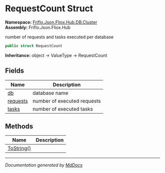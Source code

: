 ﻿<!--  
  <auto-generated>   
    The contents of this file were generated by a tool.  
    Changes to this file may be list if the file is regenerated  
  </auto-generated>   
-->

# RequestCount Struct

**Namespace:** [Friflo.Json.Fliox.Hub.DB.Cluster](../index.md)  
**Assembly:** Friflo.Json.Fliox.Hub

number of requests and tasks executed per database

```csharp
public struct RequestCount
```

**Inheritance:** object → ValueType → RequestCount

## Fields

| Name                           | Description                 |
| ------------------------------ | --------------------------- |
| [db](fields/db.md)             | database name               |
| [requests](fields/requests.md) | number of executed requests |
| [tasks](fields/tasks.md)       | number of executed tasks    |

## Methods

| Name                              | Description |
| --------------------------------- | ----------- |
| [ToString()](methods/ToString.md) |             |

___

*Documentation generated by [MdDocs](https://github.com/ap0llo/mddocs)*
